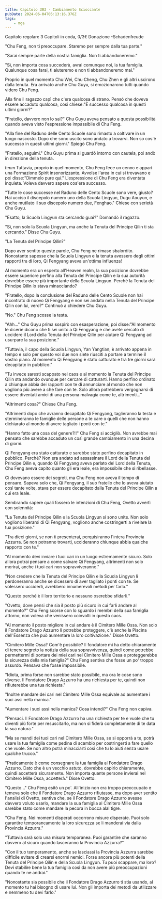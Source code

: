 ```yaml
---
title: Capitolo 303 - Cambiamento Scioccante
pubDate: 2024-06-04T05:13:16.376Z
tags:
    - mga
---
```

                


Capitolo regolare
3 Capitoli in coda, 0/3€ Donazione
-Schadenfreude


"Chu Feng, non ti preoccupare. Staremo per sempre dalla tua parte."


"Sarai sempre parte della nostra famiglia. Non ti abbandoneremo."


"Sì, non importa cosa succederà, avrai comunque noi, la tua famiglia. Qualunque cosa farai, ti aiuteremo e non ti abbandoneremo mai."


Proprio in quel momento Chu Wei, Chu Cheng, Chu Zhen e gli altri uscirono dalla tenuta. Era arrivato anche Chu Guyu, si emozionarono tutti quando videro Chu Feng.


Alla fine il ragazzo capì che c'era qualcosa di strano. Pensò che doveva essere accaduto qualcosa, così chiese:"È successo qualcosa in questi ultimi giorni?"


"Fratello, davvero non lo sai?" Chu Guyu aveva pensato a questa possibilità quando aveva visto l'espressione impassibile di Chu Feng.


"Alla fine del Raduno delle Cento Scuole sono rimasto a coltivare in un luogo nascosto. Dopo che sono uscito sono andato a trovarvi. Non so cos'è successo in questi ultimi giorni." Spiegò Chu Feng.


"Fratello, seguimi." Chu Guyu prima si guardò intorno con cautela, poi andò in direzione della tenuta.


*hmm* Tuttavia, proprio in quel momento, Chu Feng fece un cenno e apparì una Formazione Spirit insonorizzante. Avvolse l'area in cui si trovavano e poi disse:"Dimmelo pure qui." L'espressione di Chu Feng era diventata inquieta. Voleva davvero sapere cos'era successo.


"Tutte le cose successe nel Raduno delle Cento Scuole sono vere, giusto? Hai ucciso il discepolo numero uno della Scuola Lingyun, Dugu Aouyun, e anche mutilato il suo discepolo numero due, Fenghao." Chiese con serietà Chu Guyu.


"Esatto, la Scuola Lingyun sta cercando guai?" Domandò il ragazzo.


"Sì, non solo la Scuola Lingyun, ma anche la Tenuta del Principe Qilin ti sta cercando." Disse Chu Guyu.


"La Tenuta del Principe Qilin?"


Dopo aver sentito queste parole, Chu Feng ne rimase sbalordito. Nonostante sapesse che la Scuola Lingyun e la tenuta avessero degli ottimi rapporti tra di loro, Qi Fengyang aveva un'ottima influenza!


Al momento era un esperto all'Heaven realm, la sua posizione dovrebbe essere superiore perfino alla Tenuta del Principe Qilin e la sua autorità dovrebbe essere più importante della Scuola Lingyun. Perché la Tenuta del Principe Qilin lo stava minacciando?


"Fratello, dopo la conclusione del Raduno delle Cento Scuole non hai incontrato di nuovo Qi Fengyang e non sei andato nella Tenuta del Principe Qilin con lui, vero?" Continuò a chiedere Chu Guyu.


"No." Chu Feng scosse la testa.


"Ahh..." Chu Guyu prima sospirò con esasperazione, poi disse:"Al momento le dicerie dicono che ti sei unito a Qi Fengyang e che avete cercato di uccidere il Lord della Tenuta del Principe Qilin per aiutare Qi Fengyang ad usurpare la sua posizione."


"Tuttavia, il capo della Scuola Lingyun, Yan Yangtian, è arrivato appena in tempo e solo per questo voi due non siete riusciti a portare a termine il vostro piano. Al momento Qi Fengyang è stato catturato e tra tre giorni sarà decapitato in pubblico."


"Tu invece saresti scappato nel caos e al momento la Tenuta del Principe Qilin sta andando ovunque per cercare di catturarti. Hanno perfino ordinato a chiunque abbia dei rapporti con te di annunciare al mondo che non vogliono più avere a che fare con te. Solo allora potrebbero vergognarsi di essere diventati amici di una persona malvagia come te, altrimenti..."


"Altrimenti cosa?" Chiese Chu Feng.


"Altrimenti dopo che avranno decapitato Qi Fengyang, taglieranno la testa e stermineranno le famiglie delle persone a te care o quelli che non hanno dichiarato al mondo di avere tagliato i ponti con te."


"Hanno fatto una cosa del genere?!!" Chu Feng si accigliò. Non avrebbe mai pensato che sarebbe accaduto un così grande cambiamento in una decina di giorni.


Qi Fengyang era stato catturato e sarebbe stato perfino decapitato in pubblico. Perché?
Non era andato ad assassinare il Lord della Tenuta del Principe Qilin e, quando Qi Fengyang aveva parlato del Lord della Tenuta, Chu Feng aveva capito quanto gli era leale, era impossibile che si ribellasse.


Ci dovevano essere dei segreti, ma Chu Feng non aveva il tempo di pensare. Sapeva solo che, Qi Fengyang, il suo fratello che lo aveva aiutato così tante volte, stava per essere decapitato dalla Tenuta del Principe Qilin a cui era leale.


Sembrando sapere quali fossero le intenzioni di Chu Feng, Ovetto avvertì con solennità:


"La Tenuta del Principe Qilin e la Scuola Lingyun si sono unite. Non solo vogliono liberarsi di Qi Fengyang, vogliono anche costringerti a rivelare la tua posizione."


"Tra dieci giorni, se non ti presenterai, perquisiranno l'intera Provincia Azzurra. Se non potranno trovarti, uccideranno chiunque abbia qualche rapporto con te."


"Al momento devi inviare i tuoi cari in un luogo estremamente sicuro. Solo allora potrai pensare a come salvare Qi Fengyang, altrimenti non solo morirai, anche i tuoi cari non sopravviveranno."


"Non credere che la Tenuta del Principe Qilin e la Scuola Lingyun li perdoneranno anche se dicessero di aver tagliato i ponti con te. Se volessero ucciderli, avrebbero innumerevoli metodi per farlo."


"Questo perché è il loro territorio e nessuno oserebbe sfidarli."


"Ovetto, dove pensi che sia il posto più sicuro in cui farli andare al momento?" Chu Feng scorse con lo sguardo i membri della sua famiglia attorno, non voleva che venissero coinvolti in questo caos.


"Al momento il posto migliore in cui andare è il Cimitero Mille Ossa. Non solo il Fondatore Drago Azzurro li potrebbe proteggere, c'è anche la Piscina dell'Essenza che può aumentare la loro coltivazione." Disse Ovetto.


"Cimitero Mille Ossa? Com'è possibile? Il fondatore mi ha detto chiaramente di tenere segreto la notizia della sua sopravvivenza, quindi come potrebbe permettermi di portare dei miei cari nel Cimitero Mille Ossa e proteggerebbe la sicurezza della mia famiglia?" Chu Feng sentiva che fosse un po' troppo assurdo. Pensava che fosse impossibile.


"Idiota, prima forse non sarebbe stato possibile, ma ora le cose sono diverse. Il Fondatore Drago Azzurro ha una richiesta per te, quindi non rifiuterebbe una tua richiesta."


"Inoltre mandare dei cari nel Cimitero Mille Ossa equivale ad aumentare i suoi assi nella manica."


"Aumentare i suoi assi nella manica? Cosa intendi?" Chu Feng non capiva.


"Pensaci. Il Fondatore Drago Azzurro ha una richiesta per te e vuole che tu diventi più forte per resuscitarlo, ma non si fiderà completamente di te data la sua natura."


"Ma se mandi dei tuoi cari nel Cimitero Mille Ossa, se si opporrà a te, potrà usare la tua famiglia come pedina di scambio per costringerti a fare quello che vuole. Se non altro potrà minacciarti così che tu lo aiuti senza usare qualche trucco."


"Praticamente è come consegnare la tua famiglia al Fondatore Drago Azzurro. Dato che è un vecchio astuto, dovrebbe capirlo chiaramente, quindi accetterà sicuramente. Non importa quante persone invierai nel Cimitero Mille Ossa, accetterà." Disse Ovetto.


"Questo..." Chu Feng esitò un po'. All'inizio non era troppo preoccupato e temeva solo che il Fondatore Drago Azzurro rifiutasse, ma dopo aver sentito l'analisi di Ovetto, sentiva che, se il Fondatore Drago Azzurro avesse davvero voluto usarlo, mandare la sua famiglia al Cimitero Mille Ossa sarebbe stato come mandare la pecora in bocca alal tigre.


"Chu Feng. Nei momenti disperati occorrono misure disperate. Puoi solo garantire temporaneamente la loro sicurezza se li manderai via dalla Provincia Azzurra."


"Tuttavia sarà solo una misura temporanea. Puoi garantire che saranno davvero al sicuro quando lasceranno la Provincia Azzurra?"


"Con il tuo temperamento, anche se lasciassi la Provincia Azzurra sarebbe difficile evitare di crearsi enormi nemici. Forse ancora più potenti della Tenuta del Principe Qilin e della Scuola Lingyun. Tu puoi scappare, ma loro? Devi stabilire bene la tua famiglia così da non avere più preoccupazioni quando te ne andrai."


"Nonostante sia possibile che il Fondatore Drago Azzurro ti stia usando, al momento tu hai bisogno di usare lui. Non gli importa dei metodi da utilizzare e nemmeno tu devi farlo."





